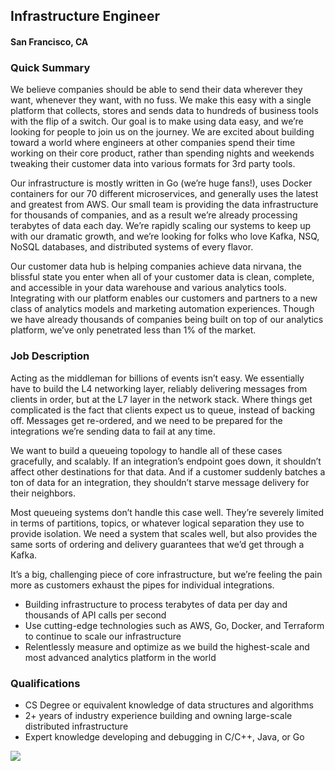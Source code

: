 ## Infrastructure Engineer
#### San Francisco, CA

### Quick Summary
We believe companies should be able to send their data wherever they want, whenever they want, with no fuss. We make this easy with a single platform that collects, stores and sends data to hundreds of business tools with the flip of a switch. Our goal is to make using data easy, and we’re looking for people to join us on the journey. We are excited about building toward a world where engineers at other companies spend their time working on their core product, rather than spending nights and weekends tweaking their customer data into various formats for 3rd party tools.

Our infrastructure is mostly written in Go (we’re huge fans!), uses Docker containers for our 70 different microservices, and generally uses the latest and greatest from AWS.  Our small team is providing the data infrastructure for thousands of companies, and as a result we’re already processing terabytes of data each day.  We’re rapidly scaling our systems to keep up with our dramatic growth, and we’re looking for folks who love Kafka, NSQ, NoSQL databases, and distributed systems of every flavor.

Our customer data hub is helping companies achieve data nirvana, the blissful state you enter when all of your customer data is clean, complete, and accessible in your data warehouse and various analytics tools. Integrating with our platform enables our customers and partners to a new class of analytics models and marketing automation experiences.  Though we have already thousands of companies being built on top of our analytics platform, we’ve only penetrated less than 1% of the market.  

### Job Description
Acting as the middleman for billions of events isn’t easy. We essentially have to build the L4 networking layer, reliably delivering messages from clients in order, but at the L7 layer in the network stack. Where things get complicated is the fact that clients expect us to queue, instead of backing off. Messages get re-ordered, and we need to be prepared for the integrations we’re sending data to fail at any time.

We want to build a queueing topology to handle all of these cases gracefully, and scalably. If an integration’s endpoint goes down, it shouldn’t affect other destinations for that data. And if a customer suddenly batches a ton of data for an integration, they shouldn’t starve message delivery for their neighbors.

Most queueing systems don’t handle this case well. They’re severely limited in terms of partitions, topics, or whatever logical separation they use to provide isolation. We need a system that scales well, but also provides the same sorts of ordering and delivery guarantees that we’d get through a Kafka.

It’s a big, challenging piece of core infrastructure, but we’re feeling the pain more as customers exhaust the pipes for individual integrations.

+	Building infrastructure to process terabytes of data per day and thousands of API calls per second
+	Use cutting-edge technologies such as AWS, Go, Docker, and Terraform to continue to scale our infrastructure
+	Relentlessly measure and optimize as we build the highest-scale and most advanced analytics platform in the world

### Qualifications
+	CS Degree or equivalent knowledge of data structures and algorithms
+	2+ years of industry experience building and owning large-scale distributed infrastructure
+	Expert knowledge developing and debugging in C/C++, Java, or Go


[<img src='https://dabuttonfactory.com/button.png?t=Learn+More&f=Calibri-Bold&ts=24&tc=fff&hp=20&vp=8&c=5&bgt=unicolored&bgc=29aafe'>](https://letsrockit.co/job/u2vnbwvuda-infrastructure-engineer)
